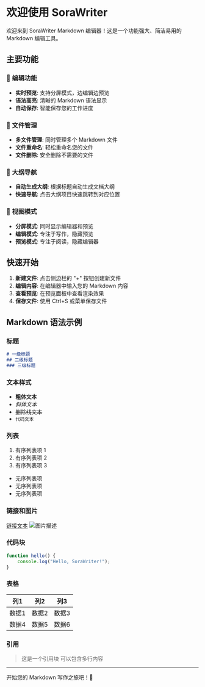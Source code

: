# 欢迎使用 SoraWriter

欢迎来到 SoraWriter Markdown 编辑器！这是一个功能强大、简洁易用的 Markdown 编辑工具。

## 主要功能

### 📝 编辑功能
- **实时预览**: 支持分屏模式，边编辑边预览
- **语法高亮**: 清晰的 Markdown 语法显示
- **自动保存**: 智能保存您的工作进度

### 📁 文件管理
- **多文件管理**: 同时管理多个 Markdown 文件
- **文件重命名**: 轻松重命名您的文件
- **文件删除**: 安全删除不需要的文件

### 📑 大纲导航
- **自动生成大纲**: 根据标题自动生成文档大纲
- **快速导航**: 点击大纲项目快速跳转到对应位置

### 🔧 视图模式
- **分屏模式**: 同时显示编辑器和预览
- **编辑模式**: 专注于写作，隐藏预览
- **预览模式**: 专注于阅读，隐藏编辑器

## 快速开始

1. **新建文件**: 点击侧边栏的 "+" 按钮创建新文件
2. **编辑内容**: 在编辑器中输入您的 Markdown 内容
3. **查看预览**: 在预览面板中查看渲染效果
4. **保存文件**: 使用 Ctrl+S 或菜单保存文件

## Markdown 语法示例

### 标题
```markdown
# 一级标题
## 二级标题
### 三级标题
```

### 文本样式
- **粗体文本**
- *斜体文本*
- ~~删除线文本~~
- `代码文本`

### 列表
1. 有序列表项 1
2. 有序列表项 2
3. 有序列表项 3

- 无序列表项
- 无序列表项
- 无序列表项

### 链接和图片
[链接文本](https://example.com)
![图片描述](image.png)

### 代码块
```javascript
function hello() {
    console.log("Hello, SoraWriter!");
}
```

### 表格
| 列1 | 列2 | 列3 |
|-----|-----|-----|
| 数据1 | 数据2 | 数据3 |
| 数据4 | 数据5 | 数据6 |

### 引用
> 这是一个引用块
> 可以包含多行内容

---

开始您的 Markdown 写作之旅吧！🚀
